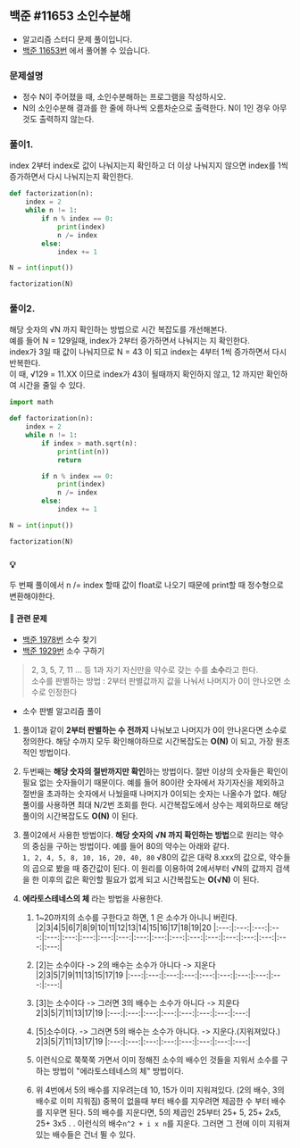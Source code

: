## 백준 #11653 소인수분해

- 알고리즘 스터디 문제 풀이입니다.
- [백준 11653번](https://www.acmicpc.net/problem/11653) 에서 풀어볼 수 있습니다.

### 문제설명

- 정수 N이 주어졌을 때, 소인수분해하는 프로그램을 작성하시오.
- N의 소인수분해 결과를 한 줄에 하나씩 오름차순으로 출력한다. N이 1인 경우 아무것도 출력하지 않는다.

### 풀이1.

index 2부터 index로 값이 나눠지는지 확인하고 더 이상 나눠지지 않으면 index를 1씩 증가하면서 다시 나눠지는지 확인한다.

```python
def factorization(n):
    index = 2
    while n != 1:
        if n % index == 0:
            print(index)
            n /= index
        else:
            index += 1

N = int(input())

factorization(N)
```

### 풀이2.

해당 숫자의 √N 까지 확인하는 방법으로 시간 복잡도를 개선해본다.  
예를 들어 N = 129일때, index가 2부터 증가하면서 나눠지는 지 확인한다.  
index가 3일 때 값이 나눠지므로 N = 43 이 되고 index는 4부터 1씩 증가하면서 다시 반복한다.  
이 때, √129 = 11.XX 이므로 index가 43이 될때까지 확인하지 않고, 12 까지만 확인하여 시간을 줄일 수 있다.

```python
import math

def factorization(n):
    index = 2
    while n != 1:
        if index > math.sqrt(n):
            print(int(n))
            return

        if n % index == 0:
            print(index)
            n /= index
        else:
            index += 1

N = int(input())

factorization(N)
```

### 💡

두 번째 풀이에서 n /= index 할때 값이 float로 나오기 때문에 print할 때 정수형으로 변환해야한다.

#### 🎁 관련 문제

- [백준 1978번](https://www.acmicpc.net/problem/1978) 소수 찾기
- [백준 1929번](https://www.acmicpc.net/problem/1929) 소수 구하기

> 2, 3, 5, 7, 11 ... 등 1과 자기 자신만을 약수로 갖는 수를 **소수**라고 한다.  
> 소수를 판별하는 방법 : 2부터 판별값까지 값을 나눠서 나머지가 0이 안나오면 소수로 인정한다

- 소수 판별 알고리즘 풀이

1. 풀이1과 같이 **2부터 판별하는 수 전까지** 나눠보고 나머지가 0이 안나온다면 소수로 정의한다. 해당 수까지 모두 확인해야하므로 시간복잡도는 **O(N)** 이 되고, 가장 원초적인 방법이다.
   <br>

2. 두번째는 **해당 숫자의 절반까지만 확인**하는 방법이다. 절반 이상의 숫자들은 확인이 필요 없는 숫자들이기 때문이다. 예를 들어 80이란 숫자에서 자기자신을 제외하고 절반을 초과하는 숫자에서 나눴을때 나머지가 0이되는 숫자는 나올수가 없다. 해당 풀이를 사용하면 최대 N/2번 조회를 한다. 시간복잡도에서 상수는 제외하므로 해당 풀이의 시간복잡도도 **O(N)** 이 된다.
   <br>

3. 풀이2에서 사용한 방법이다. **해당 숫자의 √N 까지 확인하는 방법**으로 원리는 약수의 중심을 구하는 방법이다. 예를 들어 80의 약수는 아래와 같다.  
    `1, 2, 4, 5, 8, 10, 16, 20, 40, 80`
   √80의 값은 대략 8.xxx의 값으로, 약수들의 곱으로 봤을 때 중간값이 된다. 이 원리를 이용하여 2에서부터 √N의 값까지 검색을 한 이후의 값은 확인할 필요가 없게 되고 시간복잡도는 **O(√N)** 이 된다.
   <br>

4. **에라토스테네스의 체** 라는 방법을 사용한다.

   1. 1~20까지의 소수를 구한다고 하면, 1 은 소수가 아니니 버린다.
      |2|3|4|5|6|7|8|9|10|11|12|13|14|15|16|17|18|19|20
      |:---:|:---:|:---:|:---:|:---:|:---:|:---:|:---:|:---:|:---:|:---:|:---:|:---:|:---:|:---:|:---:|:---:|:---:|:---:|

   2. [2]는 소수이다 -> 2의 배수는 소수가 아니다 -> 지운다
      |2|3|5|7|9|11|13|15|17|19
      |:---:|:---:|:---:|:---:|:---:|:---:|:---:|:---:|:---:|:---:|

   3. [3]는 소수이다 -> 그러면 3의 배수는 소수가 아니다 -> 지운다
      2|3|5|7|11|13|17|19
      |:---:|:---:|:---:|:---:|:---:|:---:|:---:|:---:|
   4. [5]소수이다. -> 그러면 5의 배수는 소수가 아니다. -> 지운다.(지워져있다.)
      2|3|5|7|11|13|17|19
      |:---:|:---:|:---:|:---:|:---:|:---:|:---:|:---:|
   5. 이런식으로 쭉쭉쭉 가면서 이미 정해진 소수의 배수인 것들을 지워서 소수를 구하는 방법이 "에라토스테네스의 체" 방법이다.
   6. 위 4번에서 5의 배수를 지우려는데 10, 15가 이미 지워져있다. (2의 배수, 3의 배수로 이미 지워짐) 중복이 없을때 부터 배수를 지우려면 제곱한 수 부터 배수를 지우면 된다. 5의 배수를 지운다면, 5의 제곱인 25부터 25+ 5, 25+ 2x5, 25+ 3x5 . . 이런식의 배수`n^2 + i x n`를 지운다. 그러면 그 전에 이미 지워져있는 배수들은 건너 뛸 수 있다.
